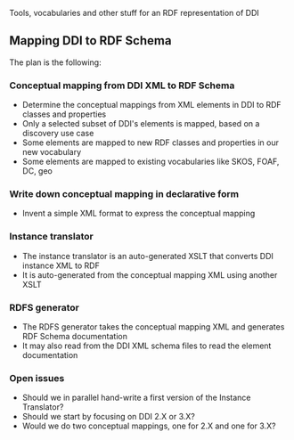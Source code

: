 Tools, vocabularies and other stuff for an RDF representation of DDI

## Mapping DDI to RDF Schema

The plan is the following:

### Conceptual mapping from DDI XML to RDF Schema

* Determine the conceptual mappings from XML elements in DDI to RDF classes and properties
* Only a selected subset of DDI's elements is mapped, based on a discovery use case
* Some elements are mapped to new RDF classes and properties in our new vocabulary
* Some elements are mapped to existing vocabularies like SKOS, FOAF, DC, geo

### Write down conceptual mapping in declarative form

* Invent a simple XML format to express the conceptual mapping

### Instance translator

* The instance translator is an auto-generated XSLT that converts DDI instance XML to RDF
* It is auto-generated from the conceptual mapping XML using another XSLT

### RDFS generator

* The RDFS generator takes the conceptual mapping XML and generates RDF Schema documentation
* It may also read from the DDI XML schema files to read the element documentation

### Open issues

* Should we in parallel hand-write a first version of the Instance Translator?
* Should we start by focusing on DDI 2.X or 3.X?
* Would we do two conceptual mappings, one for 2.X and one for 3.X?
